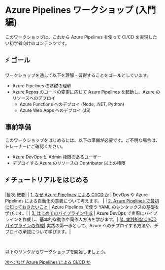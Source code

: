 # Azure Pipelines ワークショップ (入門編)

このワークショップは、これから Azure Pipelines を使って CI/CD を実現したい初学者向けのコンテンツです。

## ⚡ ゴール

ワークショップを通して以下を理解・習得することをゴールとしています。

- Azure Pipelines の基礎の理解
- Azure Repos のコードの変更に応じて Azure Pipelines を起動し、Azure のリソースへのデプロイ
  - Azure Functions へのデプロイ (Node, .NET, Python)
  - Azure Web Apps へのデプロイ (JS)

## 事前準備

このワークショップをはじめるには、以下の準備が必要です。ご不明な場合は、トレーナーにご確認ください。

- Azure DevOps と Admin 権限のあるユーザー
- デプロイする Azure のリソースの Contributor 以上の権限

## ⚡ チュートリアルをはじめる

|目次|概要|
| [1. なぜ Azure Pipelines による CI/CD か](./docs/1_why-devops.md) | DevOps や Azure Pipelines による自動化の意義について考えます。 |
| [2. Azure Pipelines で最初に知っておきたいこと](./docs/2_azure-pipelines-fundamental.md) | Azure Pipelines で使う YAML のシンタックスの基礎を学びます。|
| [3. はじめてのパイプライン作成](./docs/3_create-pipeline.md) | Azure DevOps で実際にパイプラインを作成し、基本的な動作や同作人方法を学びます。|
|[4. 実践的な CI/CD パイプラインの作成](./docs/4_create-cicd-pipeline.md)| 実践の第一歩として、Azure へのデプロイする方法や、デプロイの承認について学びます。|

<br>

以下のリンクからワークショップを開始しましょう。

[次へ: なぜ Azure Pipelines による CI/CD か](./docs/1_why-devops.md)
